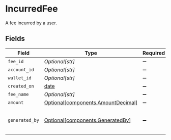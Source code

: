 # IncurredFee

A fee incurred by a user.


## Fields

| Field                                                                          | Type                                                                           | Required                                                                       | Description                                                                    |
| ------------------------------------------------------------------------------ | ------------------------------------------------------------------------------ | ------------------------------------------------------------------------------ | ------------------------------------------------------------------------------ |
| `fee_id`                                                                       | *Optional[str]*                                                                | :heavy_minus_sign:                                                             | N/A                                                                            |
| `account_id`                                                                   | *Optional[str]*                                                                | :heavy_minus_sign:                                                             | N/A                                                                            |
| `wallet_id`                                                                    | *Optional[str]*                                                                | :heavy_minus_sign:                                                             | N/A                                                                            |
| `created_on`                                                                   | [date](https://docs.python.org/3/library/datetime.html#date-objects)           | :heavy_minus_sign:                                                             | N/A                                                                            |
| `fee_name`                                                                     | *Optional[str]*                                                                | :heavy_minus_sign:                                                             | N/A                                                                            |
| `amount`                                                                       | [Optional[components.AmountDecimal]](../../models/components/amountdecimal.md) | :heavy_minus_sign:                                                             | N/A                                                                            |
| `generated_by`                                                                 | [Optional[components.GeneratedBy]](../../models/components/generatedby.md)     | :heavy_minus_sign:                                                             | The entity that generated the fee.                                             |